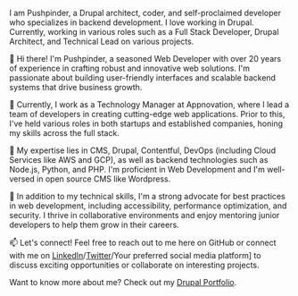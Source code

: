 I am Pushpinder, a Drupal architect, coder, and self-proclaimed developer who specializes in backend development. I love working in Drupal.
Currently, working in various roles such as a Full Stack Developer, Drupal Architect, and Technical Lead on various projects.

👋 Hi there! I'm Pushpinder, a seasoned Web Developer with over 20 years of experience in crafting robust and innovative web solutions. I'm passionate about building user-friendly interfaces and scalable backend systems that drive business growth.

💼 Currently, I work as a Technology Manager at Appnovation, where I lead a team of developers in creating cutting-edge web applications. Prior to this, I've held various roles in both startups and established companies, honing my skills across the full stack.

🚀 My expertise lies in CMS, Drupal, Contentful, DevOps (including Cloud Services like AWS and GCP), as well as backend technologies such as Node.js, Python, and PHP. I'm proficient in Web Development and I'm well-versed in open source CMS like Wordpress.

🔧 In addition to my technical skills, I'm a strong advocate for best practices in web development, including accessibility, performance optimization, and security. I thrive in collaborative environments and enjoy mentoring junior developers to help them grow in their careers.

📫 Let's connect! Feel free to reach out to me here on GitHub or connect with me on [LinkedIn](https://www.linkedin.com/in/erpushpinderrana/)/[Twitter](https://twitter.com/er_pushpinder)/Your preferred social media platform] to discuss exciting opportunities or collaborate on interesting projects.

Want to know more about me? Check out my [Drupal Portfolio](https://www.drupal.org/u/erpushpinderrana).

<!---
erpushpinderrana/erpushpinderrana is a ✨ special ✨ repository because its `README.md` (this file) appears on your GitHub profile.
You can click the Preview link to take a look at your changes.
--->
